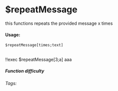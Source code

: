 # $repeatMessage
this functions repeats the provided message x times

#### Usage: 
`$repeatMessage[times;text]`

<br/>
<discord-messages>
	<discord-message :bot="false" role-color="#ffcc9a" author="Member">
		!!exec $repeatMessage[3;a]
	</discord-message>
	<discord-message :bot="true" role-color="#0099ff" author="Custom Command" avatar="https://media.discordapp.net/avatars/725721249652670555/781224f90c3b841ba5b40678e032f74a.webp">
        aaa
	</discord-message>
</discord-messages>


##### Function difficulty <Badge type="tip" text="Easy" vertical="middle" /> 
###### Tags: <Badge type="tip" text="count" vertical="middle" /> <Badge type="tip" text="repeat" vertical="middle" />